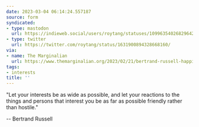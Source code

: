 ```yaml
---
date: 2023-03-04 06:14:24.557187
source: form
syndicated:
- type: mastodon
  url: https://indieweb.social/users/roytang/statuses/109963540268296428
- type: twitter
  url: https://twitter.com/roytang/status/1631900894328668160/
via:
- name: The Marginalian
  url: https://www.themarginalian.org/2023/02/21/bertrand-russell-happiness/
tags:
- interests
title: ''
---
```


"Let your interests be as wide as possible, and let your reactions to the things and persons that interest you be as far as possible friendly rather than hostile."

-- Bertrand Russell